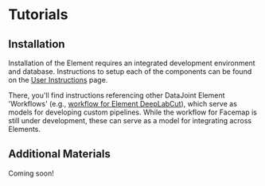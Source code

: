 # Tutorials

## Installation

Installation of the Element requires an integrated development environment and database.
Instructions to setup each of the components can be found on the
[User Instructions](datajoint.com/docs/elements/user-instructions) page. 

There, you'll find instructions referencing other DataJoint Element 'Workflows' (e.g.,
[workflow for Element DeepLabCut](https://github.com/datajoint/workflow-deeplabcut)),
which serve as models for developing custom pipelines. While the workflow for Facemap is
still under development, these can serve as a model for integrating across Elements.

## Additional Materials

Coming soon!
